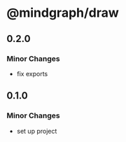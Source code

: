 # @mindgraph/draw

## 0.2.0

### Minor Changes

- fix exports

## 0.1.0

### Minor Changes

- set up project
